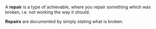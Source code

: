 A <b>repair</b> is a type of achievable, where you repair something which was broken, i.e. not working the way it should.

<b>Repairs</b> are documented by simply stating what is broken.
